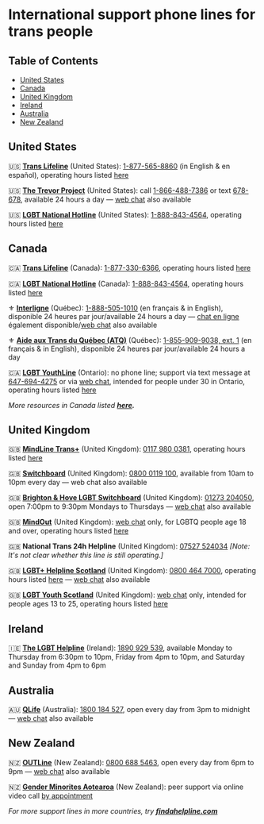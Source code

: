 # International support phone lines for trans people

## Table of Contents
- [United States](#united-states)
- [Canada](#canada)
- [United Kingdom](#united-kingdom)
- [Ireland](#ireland)
- [Australia](#australia)
- [New Zealand](#new-zealand)

## United States

🇺🇸 **[Trans Lifeline](https://translifeline.org/hotline/)** (United States): [1-877-565-8860](tel:18775658860) (in English & en español), operating hours listed [here](https://translifeline.org/hotline/)

🇺🇸 **[The Trevor Project](https://www.thetrevorproject.org/get-help/)** (United States): call [1-866-488-7386](tel:18664887386) or text [678-678](sms:678678), available 24 hours a day — [web chat](https://www.thetrevorproject.org/get-help/) also available

🇺🇸 **[LGBT National Hotline](https://lgbthotline.org/national-hotline/)** (United States): [1-888-843-4564](tel:18888434564), operating hours listed [here](https://lgbthotline.org/national-hotline/)

## Canada

🇨🇦 **[Trans Lifeline](https://translifeline.org/hotline/)** (Canada): [1-877-330-6366](tel:18773306366), operating hours listed [here](https://translifeline.org/hotline/)

🇨🇦 **[LGBT National Hotline](https://lgbthotline.org/national-hotline/)** (Canada): [1-888-843-4564](tel:18888434564), operating hours listed [here](https://lgbthotline.org/national-hotline/)

⚜️ **[Interligne](https://interligne.co/)** (Québec): [1-888-505-1010](tel:18885051010) (en français & in English), disponible 24 heures par jour/available 24 hours a day — [chat en ligne](https://interligne.co/) également disponible/[web chat](https://interligne.co/en/) also available  

⚜️ **[Aide aux Trans du Québec (ATQ)](https://aideauxtrans.com/en)** (Québec): [1-855-909-9038, ext. 1](tel:18559099038) (en français & in English), disponible 24 heures par jour/available 24 hours a day 

🇨🇦 **[LGBT YouthLine](https://www.youthline.ca/helpline/peer-support-helpline/)** (Ontario): no phone line; support via text message at [647-694-4275](sms:6476944275) or via [web chat](https://www.youthline.ca/helpline/peer-support-helpline/), intended for people under 30 in Ontario, operating hours listed [here](https://www.youthline.ca/helpline/peer-support-helpline/)

*More resources in Canada listed **[here](https://www.youthline.ca/helpline/other-helplines/).***

## United Kingdom

🇬🇧 **[MindLine Trans+](https://www.mindinsomerset.org.uk/our-services/adult-one-to-one-support/mindline-trans/)** (United Kingdom): [0117 980 0381](tel:01179800381), operating hours listed [here](https://www.mindinsomerset.org.uk/our-services/adult-one-to-one-support/mindline-trans/)  

🇬🇧 **[Switchboard](https://switchboard.lgbt/)** (United Kingdom): [0800 0119 100](tel:08000119100), available from 10am to 10pm every day — web chat also available

🇬🇧 **[Brighton & Hove LGBT Switchboard](https://www.switchboard.org.uk/what-we-do/helpline/)** (United Kingdom): [01273 204050](tel:01273204050), open 7:00pm to 9:30pm Mondays to Thursdays — [web chat](https://www.switchboard.org.uk/what-we-do/helpline/) also available

🇬🇧 **[MindOut](https://mindout.org.uk/)** (United Kingdom): [web chat]([https://www.switchboard.org.uk/what-we-do/helpline](https://mindout.org.uk/)/) only, for LGBTQ people age 18 and over, operating hours listed [here](https://mindout.org.uk/)

🇬🇧 **National Trans 24h Helpline** (United Kingdom): [07527 524034](tel:07527524034) *[Note: It's not clear whether this line is still operating.]*

🇬🇧 **[LGBT+ Helpline Scotland](https://www.lgbthealth.org.uk/services-support/lgbt-helpline-scotland/)** (United Kingdom): [0800 464 7000](tel:08004647000), operating hours listed [here](https://www.lgbthealth.org.uk/services-support/lgbt-helpline-scotland/) — [web chat](https://www.lgbthealth.org.uk/) also available

🇬🇧 **[LGBT Youth Scotland](https://lgbtyouth.org.uk/get-support/)** (United Kingdom): [web chat](https://lgbtyouth.org.uk/get-support/live-chat/) only, intended for people ages 13 to 25, operating hours listed [here](https://lgbtyouth.org.uk/get-support/live-chat/)

## Ireland

🇮🇪 **[The LGBT Helpline](https://lgbt.ie/contact-us/)** (Ireland): [1890 929 539](tel:1890929539), available Monday to Thursday from 6:30pm to 10pm, Friday from 4pm to 10pm, and Saturday and Sunday from 4pm to 6pm

## Australia

🇦🇺 **[QLife](https://qlife.org.au/contact-us)** (Australia): [1800 184 527](tel:1800184527)[,](tel:1800184527) open every day from 3pm to midnight — [web chat](https://qlife.org.au/resources/chat) also available  

## New Zealand

🇳🇿 **[OUTLine](https://outline.org.nz/)** (New Zealand): [0800 688 5463](tel:08006885463), open every day from 6pm to 9pm — [web chat](https://outline.org.nz/chat/) also available

🇳🇿 **[Gender Minorites Aotearoa](https://genderminorities.com/peer-support/)** (New Zealand): peer support via online video call [by appointment](https://genderminorities.com/peer-support/)

*For more support lines in more countries, try **[findahelpline.com](https://findahelpline.com/)***
